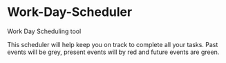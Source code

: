 # Work-Day-Scheduler
Work Day Scheduling tool

This scheduler will help keep you on track to complete all your tasks. Past events will be grey, present events will by red and future events are green. 

